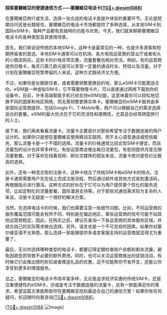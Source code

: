 **探索塞爾維亞的便捷通信方式——塞爾維亞电话卡[[TG💪+ @esim1088](https://t.me/s/esim1088)]**

在塞爾維亞旅行或生活，选择一张合适的电话卡是提升体验的重要环节。无论是短期访问还是长期居住，塞爾維亞的电话卡市场都提供了多种选择，从本地SIM卡到国际eSIM卡，每种产品都有其独特的功能与优势。今天，我们就来聊聊塞爾維亞电话卡的各种类型及其使用场景。

首先，我们来说说传统的本地SIM卡。这种卡是最常见的一种，也是许多游客和短期停留者的首选。本地SIM卡通常可以在机场、各大电信运营商的营业厅或者街头的小商店购买。这些卡的价格非常实惠，流量套餐也相对灵活。例如，有的运营商提供日租卡，每天只需几欧元就可以享受一定量的通话时长、短信以及流量。对于计划在塞爾維亞短暂停留的人来说，这种方式既经济又方便。

不过，如果你是长期居住者，或者需要频繁更换目的地，那么eSIM卡可能更适合你。eSIM是一种虚拟SIM卡，它不需要物理卡片，可以直接通过网络下载到你的设备中。目前，许多高端智能手机已经支持eSIM功能，这意味着你可以轻松地切换不同的国家和地区网络，而无需频繁更换实体卡。塞爾維亚的eSIM卡服务由多家国际运营商提供，包括Google Fi、T-Mobile等，用户可以根据自己的需求选择适合的套餐。eSIM的最大优点在于它的灵活性和便携性，尤其适合经常跨国旅行的人士。

接下来，我们再来看看流量卡。流量卡主要是针对那些希望专注于数据连接的用户设计的。如果你只是想在塞爾維亚使用移动互联网，而不关心语音通话或短信服务，那么流量卡是一个不错的选择。流量卡的价格通常比综合型SIM卡便宜，而且流量包的设计也非常多样化。有些运营商会推出每日流量包，有些则提供月度无限流量套餐。对于喜欢在线看视频、刷社交媒体的朋友来说，流量卡绝对是性价比极高的选择。

此外，还有一种混合型的注册卡，这种卡结合了传统SIM卡和eSIM卡的特点。注册卡通常需要用户先在线上完成注册流程，然后通过邮件或其他方式收到激活码，再根据指示进行激活。这种方式的好处在于它可以为用户提供更个性化的服务选项，比如定制化的流量套餐、国际漫游支持等。对于那些对通信需求较为复杂的人来说，注册卡无疑是一个很好的解决方案。

当然，在选择电话卡的时候，我们也需要注意一些细节问题。比如，不同运营商的服务覆盖范围可能会有所不同，特别是在偏远地区，某些运营商的信号可能不如其他运营商稳定。因此，在购买之前，建议先查询一下各运营商的具体服务区域，并结合自己的实际需求做出选择。另外，语言也是一个不可忽视的因素。如果你对塞尔维亚语不太熟悉，那么选择一家能够提供多语言客服支持的运营商就显得尤为重要了。

最后，无论你选择哪种类型的电话卡，都要记得定期检查账户余额和剩余流量。避免因疏忽而导致不必要的额外费用。同时，也可以关注运营商推出的促销活动，有时候它们会推出限时折扣或者赠送礼品的优惠，这不仅能帮你节省开支，还能让你享受到更多的增值服务。

总之，塞爾維亚的电话卡市场丰富多样，无论是追求经济实惠的传统SIM卡，还是注重便捷性的eSIM卡，亦或是专注于数据连接的流量卡，总有一款能满足你的需求。希望这篇文章能帮助你在塞爾維亚找到最适合自己的通信方案！如果你有任何疑问，欢迎随时向我咨询[[TG💪+ @esim1088](https://t.me/s/esim1088)]。

[[TG💪+ @esim1088](https://t.me/s/esim1088) ![Image](https://i.postimg.cc/4NQfJmqS/Snipaste-2025-05-13-00-14-12.png)]